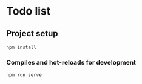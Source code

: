 # Todo list

## Project setup
```
npm install
```

### Compiles and hot-reloads for development
```
npm run serve
```
